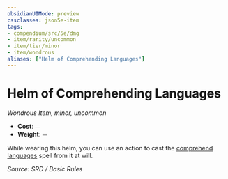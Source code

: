 ```yaml
---
obsidianUIMode: preview
cssclasses: json5e-item
tags:
- compendium/src/5e/dmg
- item/rarity/uncommon
- item/tier/minor
- item/wondrous
aliases: ["Helm of Comprehending Languages"]
---
```

# Helm of Comprehending Languages
*Wondrous Item, minor, uncommon*  

- **Cost**: ⏤
- **Weight**: ⏤

While wearing this helm, you can use an action to cast the [comprehend languages](compendium/spells/comprehend-languages.md) spell from it at will.

*Source: SRD / Basic Rules*